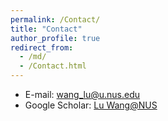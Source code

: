 ```yaml
---
permalink: /Contact/
title: "Contact"
author_profile: true
redirect_from: 
  - /md/
  - /Contact.html
---
```


* E-mail: wang_lu@u.nus.edu
* Google Scholar: [Lu Wang@NUS](https://scholar.google.com/citations?user=Zgb1iOEAAAAJ&hl=zh-CN)
